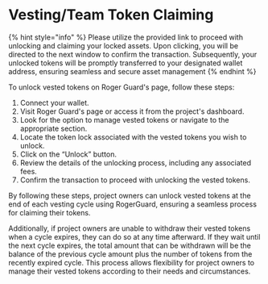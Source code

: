 # Vesting/Team Token Claiming



{% hint style="info" %}
Please utilize the provided link to proceed with unlocking and claiming your locked assets. Upon clicking, you will be directed to the next window to confirm the transaction. Subsequently, your unlocked tokens will be promptly transferred to your designated wallet address, ensuring seamless and secure asset management
{% endhint %}

To unlock vested tokens on Roger Guard's page, follow these steps:

1. Connect your wallet.
2. Visit Roger Guard's page or access it from the project's dashboard.
3. Look for the option to manage vested tokens or navigate to the appropriate section.
4. Locate the token lock associated with the vested tokens you wish to unlock.
5. Click on the “Unlock” button.
6. Review the details of the unlocking process, including any associated fees.
7. Confirm the transaction to proceed with unlocking the vested tokens.

By following these steps, project owners can unlock vested tokens at the end of each vesting cycle using RogerGuard, ensuring a seamless process for claiming their tokens.

Additionally, if project owners are unable to withdraw their vested tokens when a cycle expires, they can do so at any time afterward. If they wait until the next cycle expires, the total amount that can be withdrawn will be the balance of the previous cycle amount plus the number of tokens from the recently expired cycle. This process allows flexibility for project owners to manage their vested tokens according to their needs and circumstances.
